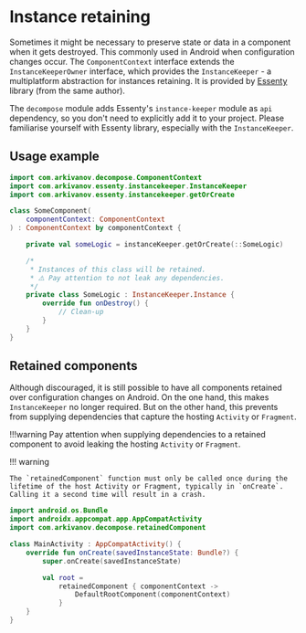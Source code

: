 # Instance retaining

Sometimes it might be necessary to preserve state or data in a component when it gets destroyed. This commonly used in Android when configuration changes occur. The `ComponentContext` interface extends the `InstanceKeeperOwner` interface, which provides the `InstanceKeeper` - a multiplatform abstraction for instances retaining. It is provided by [Essenty](https://github.com/arkivanov/Essenty) library (from the same author).

The `decompose` module adds Essenty's `instance-keeper` module as `api` dependency, so you don't need to explicitly add it to your project. Please familiarise yourself with Essenty library, especially with the `InstanceKeeper`.

## Usage example

```kotlin
import com.arkivanov.decompose.ComponentContext
import com.arkivanov.essenty.instancekeeper.InstanceKeeper
import com.arkivanov.essenty.instancekeeper.getOrCreate

class SomeComponent(
    componentContext: ComponentContext
) : ComponentContext by componentContext {

    private val someLogic = instanceKeeper.getOrCreate(::SomeLogic)

    /*
     * Instances of this class will be retained.
     * ⚠️ Pay attention to not leak any dependencies.
     */
    private class SomeLogic : InstanceKeeper.Instance {
        override fun onDestroy() {
            // Clean-up
        }
    }
}
```

## Retained components

Although discouraged, it is still possible to have all components retained over configuration changes on Android. On the one hand, this makes `InstanceKeeper` no longer required. But on the other hand, this prevents from supplying dependencies that capture the hosting `Activity` or `Fragment`.

!!!warning
    Pay attention when supplying dependencies to a retained component to avoid leaking the hosting `Activity` or `Fragment`.

!!! warning

    The `retainedComponent` function must only be called once during the lifetime of the host Activity or Fragment, typically in `onCreate`. Calling it a second time will result in a crash.

```kotlin
import android.os.Bundle
import androidx.appcompat.app.AppCompatActivity
import com.arkivanov.decompose.retainedComponent

class MainActivity : AppCompatActivity() {
    override fun onCreate(savedInstanceState: Bundle?) {
        super.onCreate(savedInstanceState)

        val root =
            retainedComponent { componentContext ->
                DefaultRootComponent(componentContext)
            }
    }
}
```
